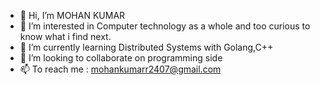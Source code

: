 - 👋 Hi, I’m MOHAN KUMAR
- 👀 I’m interested in Computer technology as a whole and too curious to know what i find next.
- 🌱 I’m currently learning Distributed Systems with Golang,C++
- 💞️ I’m looking to collaborate on programming side
- 📫 To reach me : mohankumarr2407@gmail.com


